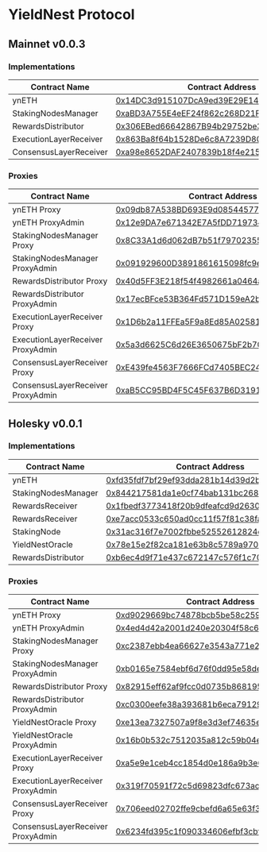 # YieldNest Protocol

## Mainnet v0.0.3

### Implementations
| Contract Name | Contract Address |
|----------------------------|-------------------------------------------|
| ynETH | [0x14DC3d915107DcA9ed39E29E14fbdfe4358a1346](https://etherscan.io/address/0x14DC3d915107DcA9ed39E29E14fbdfe4358a1346) |
| StakingNodesManager | [0xaBD3A755E4eEF24f862c268D21Fd5235904cc811](https://etherscan.io/address/0xaBD3A755E4eEF24f862c268D21Fd5235904cc811) |
| RewardsDistributor | [0x306EBed66642867B94b29752be37b8f20fEb5F72](https://etherscan.io/address/0x306EBed66642867B94b29752be37b8f20fEb5F72) |
| ExecutionLayerReceiver | [0x863Ba8f64b1528De6c8A7239D80D4f2b7CfF159B](https://etherscan.io/address/0x863Ba8f64b1528De6c8A7239D80D4f2b7CfF159B) |
| ConsensusLayerReceiver | [0xa98e8652DAF2407839b18f4e215D86D88Eb91582](https://etherscan.io/address/0xa98e8652DAF2407839b18f4e215D86D88Eb91582) |

### Proxies
| Contract Name | Contract Address |
|----------------------------|-------------------------------------------|
| ynETH Proxy | [0x09db87A538BD693E9d08544577d5cCfAA6373A48](https://etherscan.io/address/0x09db87A538BD693E9d08544577d5cCfAA6373A48) |
| ynETH ProxyAdmin | [0x12e9DA7e671342E7A5fDD7197348C8019e72C31F](https://etherscan.io/address/0x12e9DA7e671342E7A5fDD7197348C8019e72C31F) |
| StakingNodesManager Proxy | [0x8C33A1d6d062dB7b51f79702355771d44359cD7d](https://etherscan.io/address/0x8C33A1d6d062dB7b51f79702355771d44359cD7d) |
| StakingNodesManager ProxyAdmin | [0x091929600D3891861615098fc9eA3a0270966398](https://etherscan.io/address/0x091929600D3891861615098fc9eA3a0270966398) |
| RewardsDistributor Proxy | [0x40d5FF3E218f54f4982661a0464a298Cf6652351](https://etherscan.io/address/0x40d5FF3E218f54f4982661a0464a298Cf6652351) |
| RewardsDistributor ProxyAdmin | [0x17ecBFce53B364Fd571D159eA2b766bA3114d85E](https://etherscan.io/address/0x17ecBFce53B364Fd571D159eA2b766bA3114d85E) |
| ExecutionLayerReceiver Proxy | [0x1D6b2a11FFEa5F9a8Ed85A02581910b3d695C12b](https://etherscan.io/address/0x1D6b2a11FFEa5F9a8Ed85A02581910b3d695C12b) |
| ExecutionLayerReceiver ProxyAdmin | [0x5a3d6625C6d26E3650675bF2b7041cd7d16A63B2](https://etherscan.io/address/0x5a3d6625C6d26E3650675bF2b7041cd7d16A63B2) |
| ConsensusLayerReceiver Proxy | [0xE439fe4563F7666FCd7405BEC24aE7B0d226536e](https://etherscan.io/address/0xE439fe4563F7666FCd7405BEC24aE7B0d226536e) |
| ConsensusLayerReceiver ProxyAdmin | [0xaB5CC95BD4F5C45F637B6D319169Bbbc212CfEE8](https://etherscan.io/address/0xaB5CC95BD4F5C45F637B6D319169Bbbc212CfEE8) |

## Holesky v0.0.1

### Implementations

| Contract Name | Contract Address |
|----------------------------|-------------------------------------------|
| ynETH | [0xfd35fdf7bf29ef93dda281b14d39d2bfc7d3150e](https://holesky.etherscan.io/address/0xfd35fdf7bf29ef93dda281b14d39d2bfc7d3150e) |
| StakingNodesManager | [0x844217581da1e0cf74bab131bc268838937c638d](https://holesky.etherscan.io/address/0x844217581da1e0cf74bab131bc268838937c638d) |
| RewardsReceiver | [0x1fbedf3773418f20b9dfeafcd9d263030eb0e42f](https://holesky.etherscan.io/address/0x1fbedf3773418f20b9dfeafcd9d263030eb0e42f) |
| RewardsReceiver | [0xe7acc0533c650ad0cc11f57f81c38fa19634b1d7](https://holesky.etherscan.io/address/0xe7acc0533c650ad0cc11f57f81c38fa19634b1d7) |
| StakingNode | [0x31ac316f7e7002fbbe52552612824dfd6a12c663](https://holesky.etherscan.io/address/0x31ac316f7e7002fbbe52552612824dfd6a12c663) |
| YieldNestOracle | [0x78e15e2f82ca181e63b8c5789a97001132462a69](https://holesky.etherscan.io/address/0x78e15e2f82ca181e63b8c5789a97001132462a69) |
| RewardsDistributor | [0xb6ec4d9f71e437c672147c576f1c70ba5da8d159](https://holesky.etherscan.io/address/0xb6ec4d9f71e437c672147c576f1c70ba5da8d159) |

### Proxies

| Contract Name | Contract Address |
|----------------------------|-------------------------------------------|
| ynETH Proxy | [0xd9029669bc74878bcb5be58c259ed0a277c5c16e](https://holesky.etherscan.io/address/0xd9029669bc74878bcb5be58c259ed0a277c5c16e) |
| ynETH ProxyAdmin | [0x4ed4d42a2001d240e20304f58c626a63a3eb7ff4](https://holesky.etherscan.io/address/0x4ed4d42a2001d240e20304f58c626a63a3eb7ff4) |
| StakingNodesManager Proxy | [0xc2387ebb4ea66627e3543a771e260bd84218d6a1](https://holesky.etherscan.io/address/0xc2387ebb4ea66627e3543a771e260bd84218d6a1) |
| StakingNodesManager ProxyAdmin | [0xb0165e7584ebf6d76f0dd95e58dea6bdd759f238](https://holesky.etherscan.io/address/0xb0165e7584ebf6d76f0dd95e58dea6bdd759f238) |
| RewardsDistributor Proxy | [0x82915eff62af9fcc0d0735b8681959e069e3f2d8](https://holesky.etherscan.io/address/0x82915eff62af9fcc0d0735b8681959e069e3f2d8) |
| RewardsDistributor ProxyAdmin | [0xc0300eefe38a393681b6eca7912985a165d37c0e](https://holesky.etherscan.io/address/0xc0300eefe38a393681b6eca7912985a165d37c0e) |
| YieldNestOracle Proxy | [0xe13ea7327507a9f8e3d3ef74635ecb1e375ed98c](https://holesky.etherscan.io/address/0xe13ea7327507a9f8e3d3ef74635ecb1e375ed98c) |
| YieldNestOracle ProxyAdmin | [0x16b0b532c7512035a812c59b04e65f135ad12142](https://holesky.etherscan.io/address/0x16b0b532c7512035a812c59b04e65f135ad12142) |
| ExecutionLayerReceiver Proxy | [0xa5e9e1ceb4cc1854d0e186a9b3e67158b84ad072](https://holesky.etherscan.io/address/0xa5e9e1ceb4cc1854d0e186a9b3e67158b84ad072) |
| ExecutionLayerReceiver ProxyAdmin | [0x319f70591f72c5d69823dfc673acdfefd6aee5a1](https://holesky.etherscan.io/address/0x319f70591f72c5d69823dfc673acdfefd6aee5a1) |
| ConsensusLayerReceiver Proxy | [0x706eed02702ffe9cbefd6a65e63f3c2b59b7ef2d](https://holesky.etherscan.io/address/0x706eed02702ffe9cbefd6a65e63f3c2b59b7ef2d) |
| ConsensusLayerReceiver ProxyAdmin | [0x6234fd395c1f090334606efbf3cbf3be46fcf177](https://holesky.etherscan.io/address/0x6234fd395c1f090334606efbf3cbf3be46fcf177) |
